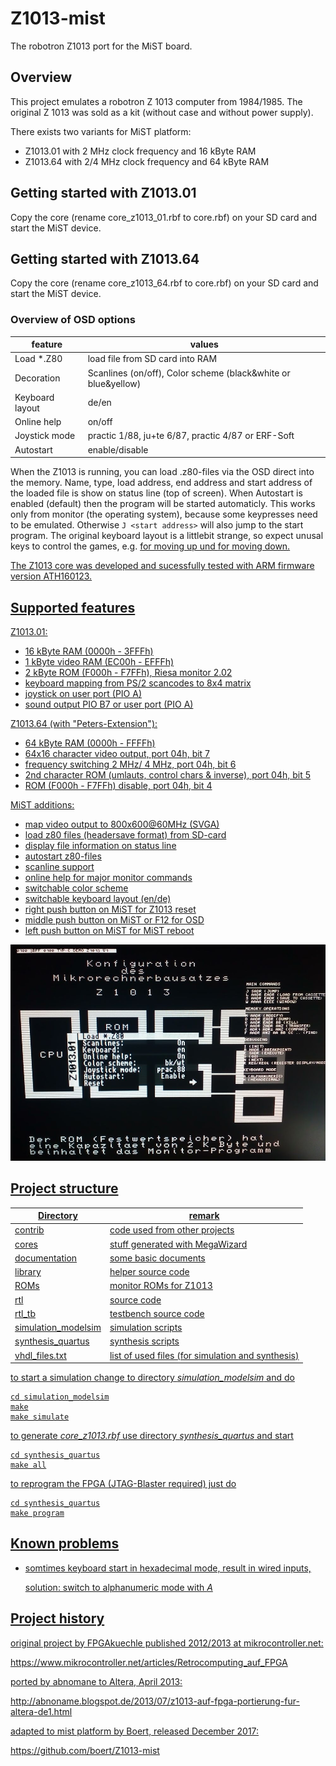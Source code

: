 # Z1013-mist                                                                                                                                                                         
The robotron Z1013 port for the MiST board.


## Overview
This project emulates a robotron Z 1013 computer from 1984/1985.
The original Z 1013 was sold as a kit (without case and without power supply).

There exists two variants for MiST platform:
- Z1013.01 with 2 MHz clock frequency and 16 kByte RAM
- Z1013.64 with 2/4 MHz clock frequency and 64 kByte RAM


## Getting started with Z1013.01

Copy the core (rename core_z1013_01.rbf to core.rbf) on your SD card and start the MiST device.

## Getting started with Z1013.64

Copy the core (rename core_z1013_64.rbf to core.rbf) on your SD card and start the MiST device.


### Overview of OSD options
| feature           | values
| ---               | ---
| Load *.Z80        | load file from SD card into RAM
| Decoration        | Scanlines (on/off), Color scheme (black&white or blue&yellow)
| Keyboard layout   | de/en
| Online help       | on/off
| Joystick mode     | practic 1/88, ju+te 6/87, practic 4/87 or ERF-Soft
| Autostart         | enable/disable

When the Z1013 is running, you can load .z80-files via the OSD direct into the memory.
Name, type, load address, end address and start address of the loaded file is show on status line (top of screen).
When Autostart is enabled (default) then the program will be started automaticly.
This works only from monitor (the operating system), because some keypresses need to be emulated.
Otherwise ```J <start address>```  will also jump to the start program.
The original keyboard layout is a littlebit strange, so expect unusal keys to control the games,
e.g. <U> for moving up und <space> for moving down.

The Z1013 core was developed and sucessfully tested with ARM firmware version ATH160123.


## Supported features

Z1013.01:
- 16 kByte RAM (0000h - 3FFFh)
- 1 kByte video RAM (EC00h - EFFFh)
- 2 kByte ROM (F000h - F7FFh), Riesa monitor 2.02
- keyboard mapping from PS/2 scancodes to 8x4 matrix
- joystick on user port (PIO A)
- sound output PIO B7 or user port (PIO A)

Z1013.64 (with "Peters-Extension"):
- 64 kByte RAM (0000h - FFFFh)
- 64x16 character video output, port 04h, bit 7
- frequency switching 2 MHz/ 4 MHz, port 04h, bit 6
- 2nd character ROM (umlauts, control chars & inverse), port 04h, bit 5
- ROM (F000h - F7FFh) disable, port 04h, bit 4

MiST additions:
- map video output to 800x600@60MHz (SVGA)
- load z80 files (headersave format) from SD-card
- display file information on status line
- autostart z80-files
- scanline support
- online help for major monitor commands
- switchable color scheme
- switchable keyboard layout (en/de)
- right push button on MiST for Z1013 reset
- middle push button on MiST or F12  for OSD
- left push button on MiST for MiST reboot

![Z1013 with OSD (center), online help (right) and status line (top)](https://raw.githubusercontent.com/boert/Z1013-mist/master/documentation/Screenshot_Z1013_on_MiST.jpg)

## Project structure

| Directory              | remark 
| ---                    | ---    
| contrib                | code used from other projects
| cores                  | stuff generated with MegaWizard
| documentation          | some basic documents
| library                | helper source code
| ROMs                   | monitor ROMs for Z1013
| rtl                    | source code
| rtl_tb                 | testbench source code
| simulation_modelsim    | simulation scripts
| synthesis_quartus      | synthesis scripts
| vhdl_files.txt         | list of used files (for simulation and synthesis)


to start a simulation change to directory *simulation_modelsim* and do
```
cd simulation_modelsim
make
make simulate
```

to generate *core_z1013.rbf* use directory *synthesis_quartus* and start
```
cd synthesis_quartus
make all
```

to reprogram the FPGA (JTAG-Blaster required) just do
```
cd synthesis_quartus
make program
```


## Known problems

- somtimes keyboard start in hexadecimal mode, result in wired inputs,

  solution: switch to alphanumeric mode with *A*


## Project history

original project by FPGAkuechle published 2012/2013 at mikrocontroller.net:

https://www.mikrocontroller.net/articles/Retrocomputing_auf_FPGA


ported by abnomane to Altera, April 2013:

http://abnoname.blogspot.de/2013/07/z1013-auf-fpga-portierung-fur-altera-de1.html


adapted to mist platform by Boert, released December 2017:


https://github.com/boert/Z1013-mist

